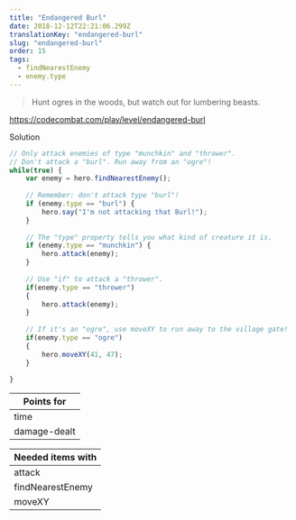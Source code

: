 ```yaml
---
title: "Endangered Burl"
date: 2018-12-12T22:21:06.299Z
translationKey: "endangered-burl"
slug: "endangered-burl"
order: 15
tags:
  - findNearestEnemy
  - enemy.type
---
```


> Hunt ogres in the woods, but watch out for lumbering beasts.

https://codecombat.com/play/level/endangered-burl

Solution

```javascript
// Only attack enemies of type "munchkin" and "thrower".
// Don't attack a "burl". Run away from an "ogre"!
while(true) {
    var enemy = hero.findNearestEnemy();
    
    // Remember: don't attack type "burl"!
    if (enemy.type == "burl") {
        hero.say("I'm not attacking that Burl!");
    }
    
    // The "type" property tells you what kind of creature it is.
    if (enemy.type == "munchkin") {
        hero.attack(enemy);
    }
    
    // Use "if" to attack a "thrower".
    if(enemy.type == "thrower")
    {
        hero.attack(enemy);
    }    
    
    // If it's an "ogre", use moveXY to run away to the village gate!
    if(enemy.type == "ogre")
    {
        hero.moveXY(41, 47);
    }    
    
}

```

Points for |
--- |
time |
damage-dealt |

Needed items with |
--- |
attack |
findNearestEnemy |
moveXY |


